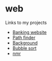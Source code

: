 # web

Links to my projects

<ul>
<li><a href="https://keval9shah.000webhostapp.com">Banking website</a></li>
<li><a href="https://keval9shah.github.io/web/pathfinder/pathFinder.html">Path finder</a></li>
<li><a href="https://keval9shah.github.io/web/Background/background.html">Background</a></li>
<li><a href="https://keval9shah.github.io/web/bubbleSort/bubbleSort.html">Bubble sort</a></li>
<li><a href="https://keval9shah.github.io/web/nmr/nmr.html">nmr</a></li>
</ul>
